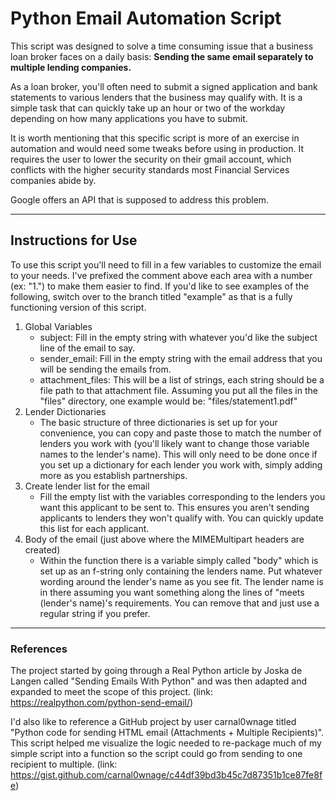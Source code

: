 # Python Email Automation Script

This script was designed to solve a time consuming issue that a business loan broker faces on a daily basis:  **Sending the same email separately to multiple lending companies.**

As a loan broker, you'll often need to submit a signed application and bank statements to various lenders that the business may qualify with.  It is a simple task that can quickly take up an hour or two of the workday depending on how many applications you have to submit.

It is worth mentioning that this specific script is more of an exercise in automation and would need some tweaks before using in production.  It requires the user to lower the security on their gmail account, which conflicts with the higher security standards most Financial Services companies abide by.

Google offers an API that is supposed to address this problem.

---
## Instructions for Use

To use this script you'll need to fill in a few variables to customize the email to your needs.  I've prefixed the comment above each area with a number (ex: "1.") to make them easier to find.  If you'd like to see examples of the following, switch over to the branch titled "example" as that is a fully functioning version of this script.

1. Global Variables
   - subject: Fill in the empty string with whatever you'd like the subject line of the email to say.
   - sender_email: Fill in the empty string with the email address that you will be sending the emails from.
   - attachment_files: This will be a list of strings, each string should be a file path to that attachment file.  Assuming you put all the files in the "files"           directory, one example would be: "files/statement1.pdf"
2. Lender Dictionaries
   - The basic structure of three dictionaries is set up for your convenience, you can copy and paste those to match the number of lenders you work with (you'll likely want to change those variable names to the lender's name).  This will only need to be done once if you set up a dictionary for each lender you work with, simply adding more as you establish partnerships.
3. Create lender list for the email
   - Fill the empty list with the variables corresponding to the lenders you want this applicant to be sent to.  This ensures you aren't sending applicants to lenders they won't qualify with.  You can quickly update this list for each applicant.
4. Body of the email (just above where the MIMEMultipart headers are created)
   - Within the function there is a variable simply called "body" which is set up as an f-string only containing the lenders name.  Put whatever wording around the lender's name as you see fit.  The lender name is in there assuming you want something along the lines of "meets (lender's name)'s requirements.  You can remove that and just use a regular string if you prefer.

---
### References

The project started by going through a Real Python article by Joska de Langen called "Sending Emails With Python" and was then adapted and expanded to meet the scope of this project.  (link: https://realpython.com/python-send-email/)

I'd also like to reference a GitHub project by user carnal0wnage titled "Python code for sending HTML email (Attachments + Multiple Recipients)".  This script helped me visualize the logic needed to re-package much of my simple script into a function so the script could go from sending to one recipient to multiple.  (link: https://gist.github.com/carnal0wnage/c44df39bd3b45c7d87351b1ce87fe8fe)
